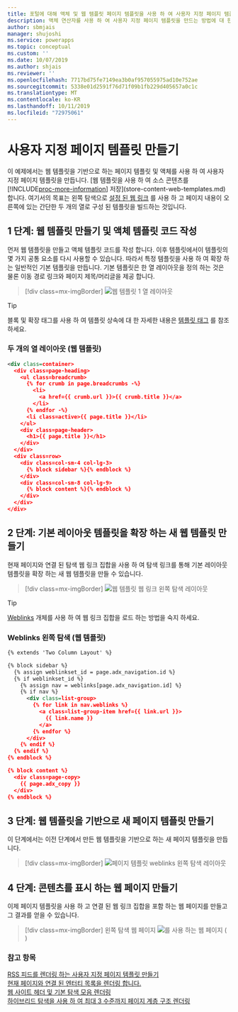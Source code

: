 ```yaml
---
title: 포털에 대해 액체 및 웹 템플릿 페이지 템플릿을 사용 하 여 사용자 지정 페이지 템플릿 만들기 | MicrosoftDocs
description: 액체 연산자를 사용 하 여 사용자 지정 페이지 템플릿을 만드는 방법에 대 한 지침입니다.
author: sbmjais
manager: shujoshi
ms.service: powerapps
ms.topic: conceptual
ms.custom: ''
ms.date: 10/07/2019
ms.author: shjais
ms.reviewer: ''
ms.openlocfilehash: 7717bd75fe7149ea3b0af957055975ad10e752ae
ms.sourcegitcommit: 5338e01d2591f76d71f09b1fb229d405657a0c1c
ms.translationtype: MT
ms.contentlocale: ko-KR
ms.lasthandoff: 10/11/2019
ms.locfileid: "72975061"
---
```

# <a name="create-a-custom-page-template"></a>사용자 지정 페이지 템플릿 만들기

이 예제에서는 웹 템플릿을 기반으로 하는 페이지 템플릿 및 액체를 사용 하 여 사용자 지정 페이지 템플릿을 만듭니다. [웹 템플릿을 사용 하 여 소스 콘텐츠를 [!INCLUDE[proc-more-information](../../../includes/proc-more-information.md)] 저장](store-content-web-templates.md)합니다. 여기서의 목표는 왼쪽 탐색으로 [설정 된 웹 링크](https://docs.microsoft.com/en-us/dynamics365/customer-engagement/portals/manage-web-links) 를 사용 하 고 페이지 내용이 오른쪽에 있는 간단한 두 개의 열로 구성 된 템플릿을 빌드하는 것입니다. 

## <a name="step-1-create-a-web-template-and-write-the-liquid-template-code"></a>1 단계: 웹 템플릿 만들기 및 액체 템플릿 코드 작성

먼저 웹 템플릿을 만들고 액체 템플릿 코드를 작성 합니다. 이후 템플릿에서이 템플릿의 몇 가지 공통 요소를 다시 사용할 수 있습니다. 따라서 특정 템플릿을 사용 하 여 확장 하는 일반적인 기본 템플릿을 만듭니다. 기본 템플릿은 한 열 레이아웃을 정의 하는 것은 물론 이동 경로 링크와 페이지 제목/머리글을 제공 합니다.

> [!div class=mx-imgBorder]
![웹 템플릿 1 열 레이아웃](../media/web-template-two-column-layout.png "웹 템플릿 1 열 레이아웃")

> [!TIP]
> 블록 및 확장 태그를 사용 하 여 템플릿 상속에 대 한 자세한 내용은 [템플릿 태그](template-tags.md#extends) 를 참조 하세요.

### <a name="two-column-layout-web-template"></a>두 개의 열 레이아웃 (웹 템플릿)

```xml
<div class=container>
  <div class=page-heading>
    <ul class=breadcrumb>
      {% for crumb in page.breadcrumbs -%}
        <li>
          <a href={{ crumb.url }}>{{ crumb.title }}</a>
        </li>
      {% endfor -%}
      <li class=active>{{ page.title }}</li>
    </ul>
    <div class=page-header>
      <h1>{{ page.title }}</h1>
    </div>
  </div>
  <div class=row>
    <div class=col-sm-4 col-lg-3>
      {% block sidebar %}{% endblock %}
    </div>
    <div class=col-sm-8 col-lg-9>
      {% block content %}{% endblock %}
    </div>
  </div>
</div>
```

## <a name="step-2-create-a-new-web-template-that-extends-our-base-layout-template"></a>2 단계: 기본 레이아웃 템플릿을 확장 하는 새 웹 템플릿 만들기

현재 페이지와 연결 된 탐색 웹 링크 집합을 사용 하 여 탐색 링크를 통해 기본 레이아웃 템플릿을 확장 하는 새 웹 템플릿을 만들 수 있습니다.

> [!div class=mx-imgBorder]
![웹 템플릿 웹 링크 왼쪽 탐색 레이아웃](../media/web-template-weblinks-left-navigation-layout.png "웹 템플릿 웹 링크 왼쪽 탐색 레이아웃")  

> [!TIP]
> [Weblinks](liquid-objects.md#weblinks) 개체를 사용 하 여 웹 링크 집합을 로드 하는 방법을 숙지 하세요.

### <a name="weblinks-left-navigation-web-template"></a>Weblinks 왼쪽 탐색 (웹 템플릿)

```xml
{% extends 'Two Column Layout' %}

{% block sidebar %}
  {% assign weblinkset_id = page.adx_navigation.id %}
  {% if weblinkset_id %}
    {% assign nav = weblinks[page.adx_navigation.id] %}
    {% if nav %}
      <div class=list-group>
        {% for link in nav.weblinks %}
          <a class=list-group-item href={{ link.url }}>
            {{ link.name }}
          </a>
        {% endfor %}
      </div>
    {% endif %}
  {% endif %}
{% endblock %}

{% block content %}
  <div class=page-copy>
    {{ page.adx_copy }}
  </div>
{% endblock %}
```

## <a name="step-3-create-a-new-page-template-based-on-the-web-template"></a>3 단계: 웹 템플릿을 기반으로 새 페이지 템플릿 만들기

이 단계에서는 이전 단계에서 만든 웹 템플릿을 기반으로 하는 새 페이지 템플릿을 만듭니다.

> [!div class=mx-imgBorder]
![페이지 템플릿 weblinks 왼쪽 탐색 레이아웃](../media/page-template-weblinks-left-navigation-layout.png "페이지 템플릿 weblinks 왼쪽 탐색 레이아웃")  

## <a name="step-4-create-a-web-page-to-display-content"></a>4 단계: 콘텐츠를 표시 하는 웹 페이지 만들기

이제 페이지 템플릿을 사용 하 고 연결 된 웹 링크 집합을 포함 하는 웹 페이지를 만들고 그 결과를 얻을 수 있습니다.

> [!div class=mx-imgBorder]
왼쪽 탐색 웹 페이지 ![를 사용 하는 웹 페이지 (](../media/web-page-left-navigation.png "왼쪽 탐색") )  

### <a name="see-also"></a>참고 항목

[RSS 피드를 렌더링 하는 사용자 지정 페이지 템플릿 만들기](render-rss-custom-page-template.md)  
[현재 페이지와 연결 된 엔터티 목록을 렌더링 합니다.](render-entity-list-current-page.md)  
[웹 사이트 헤더 및 기본 탐색 모음 렌더링](render-site-header-primary-navigation.md)  
[하이브리드 탐색을 사용 하 여 최대 3 수준까지 페이지 계층 구조 렌더링](hybrid-navigation-render-page-hierachy.md)  

